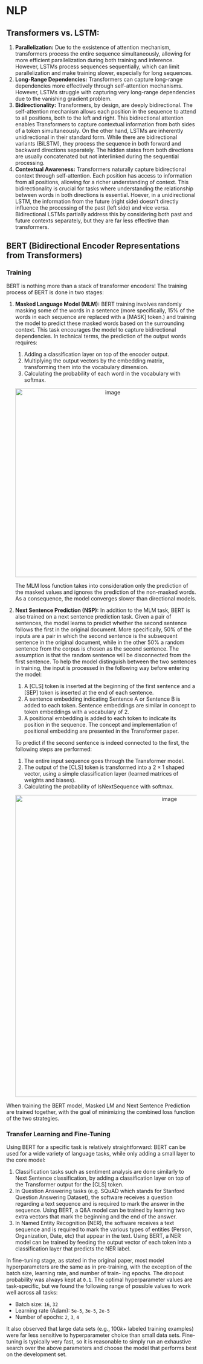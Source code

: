 # NLP

## Transformers vs. LSTM:
1. **Parallelization:** Due to the exsistence of attention mechanism, transformers process the entire sequence simultaneously, allowing for more efficient parallelization during both training and inference. However, LSTMs process sequences sequentially, which can limit parallelization and make training slower, especially for long sequences.
2. **Long-Range Dependencies:** Transformers can capture long-range dependencies more effectively through self-attention mechanisms. However, LSTMs struggle with capturing very long-range dependencies due to the vanishing gradient problem.
3. **Bidirectionality:** Transformers, by design, are deeply bidirectional. The self-attention mechanism allows each position in the sequence to attend to all positions, both to the left and right. This bidirectional attention enables Transformers to capture contextual information from both sides of a token simultaneously. On the other hand, LSTMs are inherently unidirectional in their standard form. While there are bidirectional variants (BiLSTM), they process the sequence in both forward and backward directions separately. The hidden states from both directions are usually concatenated but not interlinked during the sequential processing.
4. **Contextual Awareness:** Transformers naturally capture bidirectional context through self-attention. Each position has access to information from all positions, allowing for a richer understanding of context. This bidirectionality is crucial for tasks where understanding the relationship between words in both directions is essential. Hoever, in a unidirectional LSTM, the information from the future (right side) doesn't directly influence the processing of the past (left side) and vice versa. Bidirectional LSTMs partially address this by considering both past and future contexts separately, but they are far less effective than transformers.

## BERT (Bidirectional Encoder Representations from Transformers)
### Training
BERT is nothing more than a stack of transformer encoders!
The training process of BERT is done in two stages:
1. **Masked Language Model (MLM):** BERT training involves randomly masking some of the words in a sentence (more specifically, $15$% of the words in each sequence are replaced with a [MASK] token.) and training the model to predict these masked words based on the surrounding context. This task encourages the model to capture bidirectional dependencies. In technical terms, the prediction of the output words requires:
   1. Adding a classification layer on top of the encoder output.
   2. Multiplying the output vectors by the embedding matrix, transforming them into the vocabulary dimension.
   3. Calculating the probability of each word in the vocabulary with softmax.
   <p align="center">
   <img width="500" alt="image" src="https://github.com/AbedSoleymani/NLP/assets/72225265/f09c8a15-f20a-4c79-a64c-e937bd7a2860">
   </p>
   The MLM loss function takes into consideration only the prediction of the masked values and ignores the prediction of the non-masked words. As a consequence, the model converges slower than directional models.
2. **Next Sentence Prediction (NSP):** In addition to the MLM task, BERT is also trained on a next sentence prediction task. Given a pair of sentences, the model learns to predict whether the second sentence follows the first in the original document. More specifically, $50$% of the inputs are a pair in which the second sentence is the subsequent sentence in the original document, while in the other $50$% a random sentence from the corpus is chosen as the second sentence. The assumption is that the random sentence will be disconnected from the first sentence.
   To help the model distinguish between the two sentences in training, the input is processed in the following way before entering the model:
   1. A [CLS] token is inserted at the beginning of the first sentence and a [SEP] token is inserted at the end of each sentence.
   2. A sentence embedding indicating Sentence A or Sentence B is added to each token. Sentence embeddings are similar in concept to token embeddings with a vocabulary of 2.
   3. A positional embedding is added to each token to indicate its position in the sequence. The concept and implementation of positional embedding are presented in the Transformer paper.
      
   To predict if the second sentence is indeed connected to the first, the following steps are performed:
   1. The entire input sequence goes through the Transformer model.
   2. The output of the [CLS] token is transformed into a $2\times1$ shaped vector, using a simple classification layer (learned matrices of weights and biases).
   3. Calculating the probability of IsNextSequence with softmax.
   <p align="center">
   <img width="800" alt="image" src="https://github.com/AbedSoleymani/NLP/assets/72225265/a703db50-51d3-4cc7-816f-295336d90caa">
   </p>
When training the BERT model, Masked LM and Next Sentence Prediction are trained together, with the goal of minimizing the combined loss function of the two strategies.

### Transfer Learning and Fine-Tuning
Using BERT for a specific task is relatively straightforward:
BERT can be used for a wide variety of language tasks, while only adding a small layer to the core model:
1. Classification tasks such as sentiment analysis are done similarly to Next Sentence classification, by adding a classification layer on top of the Transformer output for the [CLS] token.
2. In Question Answering tasks (e.g. SQuAD which stands for Stanford Question Answering Dataset), the software receives a question regarding a text sequence and is required to mark the answer in the sequence. Using BERT, a Q&A model can be trained by learning two extra vectors that mark the beginning and the end of the answer.
3. In Named Entity Recognition (NER), the software receives a text sequence and is required to mark the various types of entities (Person, Organization, Date, etc) that appear in the text. Using BERT, a NER model can be trained by feeding the output vector of each token into a classification layer that predicts the NER label.

In fine-tuning stage, as stated in the original paper, most model hyperparameters are the same as in pre-training, with the exception of the batch size, learning rate, and number of train- ing epochs. The dropout probability was always kept at `0.1`. The optimal hyperparameter values are task-specific, but we found the following range of possible values to work well across all tasks:
- Batch size: `16`, `32`
- Learning rate (Adam): `5e-5`, `3e-5`, `2e-5`
- Number of epochs: `2`, `3`, `4`

It also observed that large data sets (e.g., $100k+$ labeled training examples) were far less sensitive to hyperparameter choice than small data sets. Fine-tuning is typically very fast, so it is reasonable to simply run an exhaustive search over the above parameters and choose the model that performs best on the development set.
